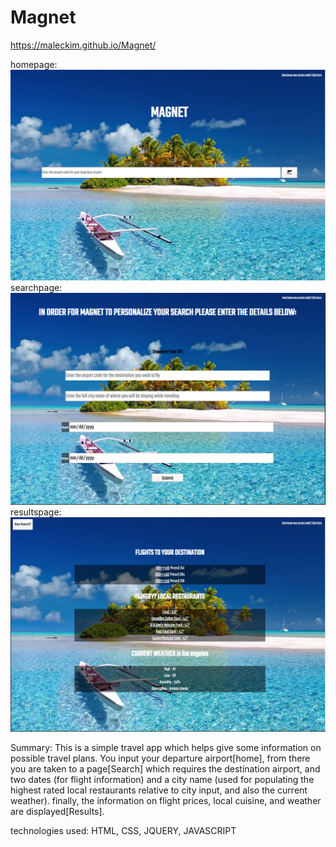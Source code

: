 # Magnet

https://maleckim.github.io/Magnet/

homepage:
<img src='https://github.com/maleckim/Magnet/raw/master/images/HomePage.PNG'>
searchpage:
<img src='https://github.com/maleckim/Magnet/raw/master/images/SearchParameters.PNG'>
resultspage:
<img src='https://github.com/maleckim/Magnet/raw/master/images/Results.PNG'>


Summary: This is a simple travel app which helps give some information on possible travel plans. You input your departure airport[home],
from there you are taken to a page[Search] which requires the destination airport, and two dates (for flight information) and a city name
(used for populating the highest rated local restaurants relative to city input, and also the current weather). finally, the information on flight prices, local cuisine, and weather are displayed[Results].

technologies used: HTML, CSS, JQUERY, JAVASCRIPT

